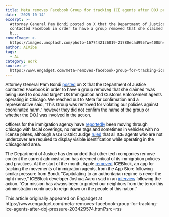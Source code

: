 ```yaml
---
title: Meta removes Facebook Group for tracking ICE agents after DOJ pressure
date: '2025-10-14'
excerpt: >-
  Attorney General Pam Bondi posted on X that the Department of Justice
  contacted Facebook in order to have a group removed that she claimed &quot;was
  b...
coverImage: >-
  https://images.unsplash.com/photo-1677442136019-21780ecad995?w=400&h=200&fit=crop&auto=format
author: AIVibe
tags:
  - Ai
category: Work
source: >-
  https://www.engadget.com/meta-removes-facebook-group-for-tracking-ice-agents-after-doj-pressure-203429574.html?src=rss
---
```

<p style="text-align:left;"><span style="color:rgb(0, 0, 0);font-family:Arial, sans-serif;">Attorney General Pam Bondi </span><a target="_blank" class="link" href="https://x.com/AGPamBondi/status/1978104370186137616" data-i13n="cpos:1;pos:1"><span style="color:rgb(17, 85, 204);font-family:Arial, sans-serif;">posted</span></a><span style="color:rgb(0, 0, 0);font-family:Arial, sans-serif;"> on X that the Department of Justice contacted Facebook in order to have a group removed that she claimed &quot;was being used to dox and target&quot; US Immigration and Customs Enforcement agents operating in Chicago. We reached out to Meta for confirmation and a representative said, &quot;This Group was removed for violating our policies against coordinated harm,&quot; however they did not confirm the name of the group or whether the DOJ was involved in the action.&nbsp;</span></p><p style="text-align:left;"><span style="color:rgb(0, 0, 0);font-family:Arial, sans-serif;">Officers for the immigration agency have </span><a target="_blank" class="link" href="https://www.wbez.org/politics/2025/10/09/federal-immigration-officers-ice-dhs-license-plates-immigration" data-i13n="cpos:2;pos:1"><span style="color:rgb(17, 85, 204);font-family:Arial, sans-serif;">reportedly</span></a><span style="color:rgb(0, 0, 0);font-family:Arial, sans-serif;"> been moving through Chicago with facial coverings, no name tags and sometimes in vehicles with no license plates, although a US District Judge </span><a target="_blank" class="link" href="https://blockclubchicago.org/2025/10/10/ice-agents-in-chicago-area-who-arent-undercover-must-wear-badges-or-ids-federal-judge-rules/" data-i13n="cpos:3;pos:1"><span style="color:rgb(17, 85, 204);font-family:Arial, sans-serif;">ruled</span></a><span style="color:rgb(0, 0, 0);font-family:Arial, sans-serif;"> that all ICE agents who are not undercover are required to display visible identification while operating in the Chicagoland area.&nbsp;</span></p><p style="text-align:left;"><span style="color:rgb(0, 0, 0);font-family:Arial, sans-serif;">The Department of Justice has demanded that other tech companies remove content the current administration has deemed critical of its immigration policies and practices. At the start of the month, Apple </span><a target="_blank" class="link" href="https://www.engadget.com/apps/apple-removes-iceblock-from-the-app-store-after-trump-administrations-demand-031659651.html" data-i13n="cpos:4;pos:1"><span style="color:rgb(17, 85, 204);font-family:Arial, sans-serif;">removed</span></a><span style="color:rgb(0, 0, 0);font-family:Arial, sans-serif;"> ICEBlock, an app for tracking the movements of immigration agents, from the App Store following similar pressure from Bondi. &quot;Capitulating to an authoritarian regime is never the right move,&quot; ICEBlock developer Joshua Aaron said in an </span><a target="_blank" class="link" href="https://www.foxbusiness.com/politics/apple-takes-down-ice-tracking-app-after-pressure-from-ag-bondi" data-i13n="cpos:5;pos:1"><span style="color:rgb(17, 85, 204);font-family:Arial, sans-serif;">interview</span></a><span style="color:rgb(0, 0, 0);font-family:Arial, sans-serif;"> following the action. &quot;Our mission has always been to protect our neighbors from the terror this administration continues to reign down on the people of this nation.&quot;</span></p>This article originally appeared on Engadget at https://www.engadget.com/meta-removes-facebook-group-for-tracking-ice-agents-after-doj-pressure-203429574.html?src=rss
